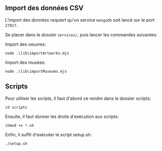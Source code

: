 ## Import des données CSV

L'import des données requiert qu'un service `mongodb` soit lancé sur le port `27017`.

Se placer dans le dossier `services/`, puis lancer les commandes suivantes:

Import des oeuvres:

```shell
node .\lib\importArtworks.mjs
```

Import des musées:

```shell
node .\lib\importMuseums.mjs
```

## Scripts

Pour utiliser les scripts, il faut d'abord ce rendre dans le dossier scripts:

`cd scripts`

Ensuite, il faut donner les droits d'exécution aux scripts:

`chmod +x *.sh`

Enfin, il suffit d'exécuter le script setup.sh:

`./setup.sh`

